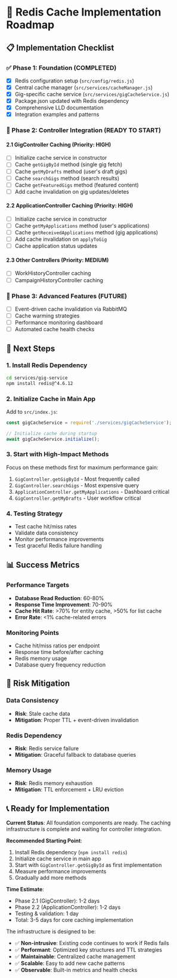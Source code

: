 # 🚀 Redis Cache Implementation Roadmap

## 📋 Implementation Checklist

### ✅ Phase 1: Foundation (COMPLETED)
- [x] Redis configuration setup (`src/config/redis.js`)
- [x] Central cache manager (`src/services/cacheManager.js`) 
- [x] Gig-specific cache service (`src/services/gigCacheService.js`)
- [x] Package.json updated with Redis dependency
- [x] Comprehensive LLD documentation
- [x] Integration examples and patterns

### 🎯 Phase 2: Controller Integration (READY TO START)

#### 2.1 GigController Caching (Priority: HIGH)
- [ ] Initialize cache service in constructor
- [ ] Cache `getGigById` method (single gig fetch)
- [ ] Cache `getMyDrafts` method (user's draft gigs)
- [ ] Cache `searchGigs` method (search results)
- [ ] Cache `getFeaturedGigs` method (featured content)
- [ ] Add cache invalidation on gig updates/deletes

#### 2.2 ApplicationController Caching (Priority: HIGH)
- [ ] Initialize cache service in constructor  
- [ ] Cache `getMyApplications` method (user's applications)
- [ ] Cache `getReceivedApplications` method (gig applications)
- [ ] Add cache invalidation on `applyToGig`
- [ ] Cache application status updates

#### 2.3 Other Controllers (Priority: MEDIUM)
- [ ] WorkHistoryController caching
- [ ] CampaignHistoryController caching

### 🔧 Phase 3: Advanced Features (FUTURE)
- [ ] Event-driven cache invalidation via RabbitMQ
- [ ] Cache warming strategies
- [ ] Performance monitoring dashboard
- [ ] Automated cache health checks

## 🎯 Next Steps

### 1. Install Redis Dependency
```bash
cd services/gig-service
npm install redis@^4.6.12
```

### 2. Initialize Cache in Main App
Add to `src/index.js`:
```javascript
const gigCacheService = require('./services/gigCacheService');

// Initialize cache during startup
await gigCacheService.initialize();
```

### 3. Start with High-Impact Methods
Focus on these methods first for maximum performance gain:
1. `GigController.getGigById` - Most frequently called
2. `GigController.searchGigs` - Most expensive query
3. `ApplicationController.getMyApplications` - Dashboard critical
4. `GigController.getMyDrafts` - User workflow critical

### 4. Testing Strategy
- Test cache hit/miss rates
- Validate data consistency
- Monitor performance improvements
- Test graceful Redis failure handling

## 📊 Success Metrics

### Performance Targets
- **Database Read Reduction**: 60-80%
- **Response Time Improvement**: 70-90%
- **Cache Hit Rate**: >70% for entity cache, >50% for list cache
- **Error Rate**: <1% cache-related errors

### Monitoring Points
- Cache hit/miss ratios per endpoint
- Response time before/after caching
- Redis memory usage
- Database query frequency reduction

## 🚨 Risk Mitigation

### Data Consistency
- **Risk**: Stale cache data
- **Mitigation**: Proper TTL + event-driven invalidation

### Redis Dependency
- **Risk**: Redis service failure
- **Mitigation**: Graceful fallback to database queries

### Memory Usage  
- **Risk**: Redis memory exhaustion
- **Mitigation**: TTL enforcement + LRU eviction

## 📞 Ready for Implementation

**Current Status**: All foundation components are ready. The caching infrastructure is complete and waiting for controller integration.

**Recommended Starting Point**: 
1. Install Redis dependency (`npm install redis`)
2. Initialize cache service in main app
3. Start with `GigController.getGigById` as first implementation
4. Measure performance improvements
5. Gradually add more methods

**Time Estimate**: 
- Phase 2.1 (GigController): 1-2 days
- Phase 2.2 (ApplicationController): 1-2 days  
- Testing & validation: 1 day
- Total: 3-5 days for core caching implementation

The infrastructure is designed to be:
- ✅ **Non-intrusive**: Existing code continues to work if Redis fails
- ✅ **Performant**: Optimized key structures and TTL strategies
- ✅ **Maintainable**: Centralized cache management
- ✅ **Scalable**: Easy to add new cache patterns
- ✅ **Observable**: Built-in metrics and health checks